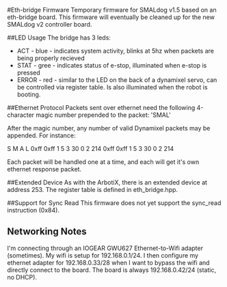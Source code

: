 #Eth-bridge Firmware
Temporary firmware for SMALdog v1.5 based on an eth-bridge board. This firmware
will eventually be cleaned up for the new SMALdog v2 controller board.

##LED Usage
The bridge has 3 leds:
 * ACT - blue - indicates system activity, blinks at 5hz when packets are
   being properly recieved
 * STAT - gree - indicates status of e-stop, illuminated when e-stop is pressed
 * ERROR - red - similar to the LED on the back of a dynamixel servo, can be
   controlled via register table. Is also illuminated when the robot is booting.

##Ethernet Protocol
Packets sent over ethernet need the following 4-character magic number
prepended to the packet: 'SMAL'

After the magic number, any number of valid Dynamixel packets may be
appended. For instance:

  S M A L 0xff 0xff 1 5 3 30 0 2 214 0xff 0xff 1 5 3 30 0 2 214

Each packet will be handled one at a time, and each will get it's own
ethernet response packet.

##Extended Device
As with the ArbotiX, there is an extended device at address 253. The register
table is defined in eth_bridge.hpp.

##Support for Sync Read
This firmware does not yet support the sync_read instruction (0x84).

## Networking Notes
I'm connecting through an IOGEAR GWU627 Ethernet-to-Wifi adapter (sometimes).
My wifi is setup for 192.168.0.1/24. I then configure my ethernet adapter
for 192.168.0.33/28 when I want to bypass the wifi and directly connect to the
board. The board is always 192.168.0.42/24 (static, no DHCP).
